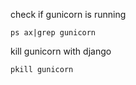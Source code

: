 check if gunicorn is running

```
ps ax|grep gunicorn 
```

kill gunicorn with django

```
pkill gunicorn
```
